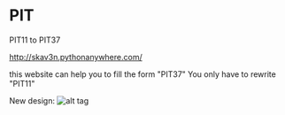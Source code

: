# PIT
PIT11 to PIT37

http://skav3n.pythonanywhere.com/

this website can help you to fill the form "PIT37"
You only have to rewrite "PIT11"

New design:
![alt tag](http://i.imgur.com/OyWaMIV.png)

